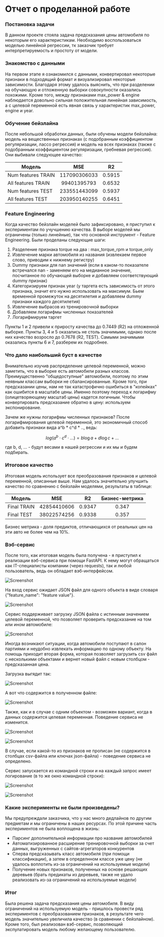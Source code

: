 # Отчет о проделанной работе

### Постановка задачи

В данном проекте стояла задача предсказания цены автомобиля по некоторым его характеристикам. Необходимо воспользоваться моделью линейной регрессии, тк заказчик требует интерпретируемость и простоту от модели. 

### Знакомство с данными

На первом этапе я ознакомился с данными, конвертировал некоторые признаки в подходящий формат и визуализировал некоторые зависимости. Благодаря этому удалось выяснить, что при разделении на обучающую и отложенную выборки совокупности оказались похожими. Кроме того, между признаками max_power & engine наблюдается довольно сильная положительная линейная зависимость, а с целевой переменной есть явная связь у характеристик max_power, engine и year. 

### Обучение бейзлайна 

После небольшой обработки данных, были обучены модели бейзлайна: модель на вещественных признаках (с подобранным коэффициентом регуляризации, лассо регрессия) и модель на всех признаках (также с подобранным коэффициентом регуляризации, гребневая регрессия). Они выбивали следующее качество:

|       Модель       |     MSE      |   R2   |
| ------------------ |:------------:|:------:|
| Num features TRAIN | 117090306033 | 0.5915 |
| All features TRAIN |  99401395793 | 0.6532 |
| Num features TEST  | 233551443099 | 0.5937 |
| All features TEST  | 203950140255 | 0.6451 |

### Feature Engineering

Когда качество бейзлайн моделей было зафиксировано, я приступил к экспериментам по учучшению качества. В выборе моделей мы ограничены (только линейные), так что основной инструмент - Feature Engineering. Были проделаны следующие шаги: 
1. Разделение признака torque на два : max_torque_rpm и torque_only
2. Извлечение марки автомобиля из названия (извлекаем первое слово, приводим к нижнему регистру)
3. Dummy признаки для nan значений (если в каком-то показателе встречался nan - заменяем его на медианное значение, посчитанное по обучающей выборке и добавляем соответствующий dummy признак)
4. Категоризируем признак year (у таргета есть зависимость от этого признака, значит его нужно использовать на максимум. Бьем временной промежуток на десятилетия и добавляем dummy признаки каждого десятилетия)
5. Извлечение выбрасов из тренировочной выборки
6. Добавляем логарифмы численных показателей
7. Логарифмируем таргет

Пункты 1 и 2 привели к приросту качества до 0.7449 (R2) на отложенной выборке. Пункты 3, 4 и 5 оказались не столь значимыми, однако после них качество возросло до 0.7678 (R2, TEST). Самыми значимыми оказались пункты 6 и 7, разберем их подробнее. 

### Что дало наибольший буст в качестве 

Внимательно изучив распределение целевой переменной, можно заметить, что в выборке есть автомобили разных классов. Преимущественно "общедоступные" автомобили, поэтому по этим неявным классам выборки не сбалансированные. Кроме того, при предсказании цены, нам не так катастрофично ошибиться в "копейках" как ошибится в масштабе цены. Именно поэтому переход к логарифму (олицетворяющему масштаб цены) кадется логичным. Чтобы конвертировать предсказание обратно в цену: используем экспонирование.

Зачем же нужны логарифмы численных признаков? После логарифмирования целевой переменной, это экономичный способ добавить признаки вида a^b * c^d * .., ведь: 
```math
log(a^b \cdot c^d \cdot ...) = b \log a + d \log c + ...
```
где b, d, ... - будут весами в нашей регрессии и их мы и будем подбирать. 

### Итоговое качество

Итоговая модель использует все преобразования признаков и целевой переменной, описанные выше. Нам удалось значительно улучшить качество по сравнению с бейзлайн моделями, результаты в таблице:

|        Модель      |     MSE     |   R2   | Бизнес-метрика |
| ------------------ |:-----------:|:------:|:--------------:|
|     Final TRAIN    | 42854410606 | 0.9347 |      0.347     |
|     Final TEST     | 38022574256 | 0.9338 |      0.357     |

Бизнес метрика - доля предиктов, отличающихся от реальных цен на эти авто не более чем на 10%. 

### Вэб-сервис

После того, как итоговая модель была получена - я приступил к реализации вэб-сервиса при помощи FastAPI. К нему могут обращаться как IT-специалисты компании (через requests), так и любой пользователь, ведь он обладает вэб-интерфейсом. 

![Screenshot](photo_proof/Main_page.png)

На вход сервис ожидает JSON файл для одного объекта в виде словаря {"feature_name": "feature value"}.

![Screenshot](photo_proof/Upload_one_no_target_provided.png)

Сервис поддерживает загрузку JSON файла с истинным значением целевой переменной, что позволяет проверить предсказание на том или ином автомобиле: 

![Screenshot](photo_proof/Upload_one_target_provided.png)

Иногда возникают ситуации, когда автомобили поступают в салон партиями и неудобно извлекать информацию по одному объекту. На помощь приходит вторая форма, которая позволяет загрузить csv файл с несколькими объектами и вернет новый файл с новым столбцом - предсказанная цена. 

Загрузка выгядит так: 

![Screenshot](photo_proof/Upload_many_without_target.png)

А вот что содержится в полученном файле: 

![Screenshot](photo_proof/Upload_many_without_target_result.png)

Также, как и в случае с одним объектом - возможен вариант, когда в данных содержится целевая переменная. Поведение сервиса не изменится. 

![Screenshot](photo_proof/Upload_many_with_target.png)

![Screenshot](photo_proof/Upload_many_with_target_result.png)

В случае, если какой-то из признаков не прописан (не содержится в столбцах csv-файла или ключах json-файла) - поведение сервиса не определено.

Сервис запускается из командной строки и на каждый запрос имеет логирование (в то же окно командной строки):

![Screenshot](photo_proof/App_launch.png)

![Screenshot](photo_proof/App_logs.png)

### Какие эксперименты не были произведены? 

Мы предупреждали заказчика, что у нас много дедлайнов по другим предметам и мы ограничены в наших ресурсах. По этой причине часть экспериментов не была воплощена в жизнь: 
* Парсинг дополнительной информации про название автомобилей
* Автоматизированное расширение тренировочной выборки за счет данных, выгруженных с сайтов-агрегаторов конкурентов
* Сперва предсказывать класс автомобиля (при помощи классификации), а затем в определнном классе уже цену (не удалось воплотить из-за ограничений на используемые модели) 
* Получение новых признаков, полученных на основе решающих деревьев (брать предикаты из деревьев, также не удало реализовать из-за ограничений на используемые модели)

### Итог 
Была решена задача предсказания цены автомобиля. В виду ограничений на используемую модель - пришлось провести ряд экспериментов с преобразованием признаков, в результате чего модель значительно увеличила качество (в сравнении с бейзлайном). Кроме того, был реализован вэб-сервис, позволяющий экспулатировать модель любому желающему пользователю. 
